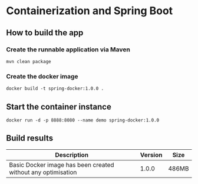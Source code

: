 
# Containerization and Spring Boot
## How to build the app
### Create the runnable application via Maven
    mvn clean package
### Create the docker image
    docker build -t spring-docker:1.0.0 .

## Start the container instance

    docker run -d -p 8888:8080 --name demo spring-docker:1.0.0


## Build results

| Description                                                  | Version | Size |
|--------------------------------------------------------------|---------|------|
| Basic Docker image has been created without any optimisation | 1.0.0   |  486MB    |
